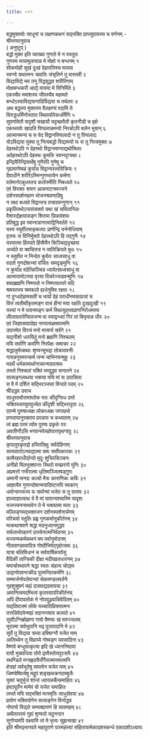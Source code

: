 ```yaml
---
title: ०११

---
```

बद्धमुक्तयोः साधूनां च लक्षणकथनं सद्‌भक्ति प्राप्त्युपायस्य च वर्णनम् -  
श्रीभगवानुवाच  
( अनुष्टुप् )  
बद्धो मुक्त इति व्याख्या गुणतो मे न वस्तुतः  
गुणस्य मायामूलत्वान्न मे मोक्षो न बन्धनम् १  
शोकमोहौ सुखं दुःखं देहापत्तिश्च मायया  
स्वप्नो यथात्मनः ख्यातिः संसृतिर्न तु वास्तवी २  
विद्याविद्ये मम तनू विद्ध्युद्धव शरीरिणाम्  
मोक्षबन्धकरी आद्ये मायया मे विनिर्मिते ३  
एकस्यैव ममांशस्य जीवस्यैव महामते  
बन्धोऽस्याविद्ययानादिर्विद्यया च तथेतरः ४  
अथ बद्धस्य मुक्तस्य वैलक्षण्यं वदामि ते  
विरुद्धधर्मिणोस्तात स्थितयोरेकधर्मिणि ५  
सुपर्णावेतौ सदृशौ सखायौ यदृच्छयैतौ कृतनीडौ च वृक्षे  
एकस्तयोः खादति पिप्पलान्नमन्यो निरन्नोऽपि बलेन भूयान् ६  
आत्मानमन्यं च स वेद विद्वानपिप्पलादो न तु पिप्पलादः  
योऽविद्यया युक्स तु नित्यबद्धो विद्यामयो यः स तु नित्यमुक्तः ७  
देहस्थोऽपि न देहस्थो विद्वान्स्वप्नाद्यथोत्थितः  
अदेहस्थोऽपि देहस्थः कुमतिः स्वप्नदृग्यथा ८  
इन्द्रियैरिन्द्रियार्थेषु गुणैरपि गुणेषु च  
गृह्यमाणेष्वहं कुर्यान्न विद्वान्यस्त्वविक्रियः ९  
दैवाधीने शरीरेऽस्मिन्गुणभाव्येन कर्मणा  
वर्तमानोऽबुधस्तत्र कर्तास्मीति निबध्यते १०  
एवं विरक्तः शयन आसनाटनमज्जने  
दर्शनस्पर्शनघ्राण भोजनश्रवणादिषु  
न तथा बध्यते विद्वान्तत्र तत्रादयन्गुणान् ११  
प्रकृतिस्थोऽप्यसंसक्तो यथा खं सवितानिलः  
वैशारद्येक्षयासङ्ग शितया छिन्नसंशयः  
प्रतिबुद्ध इव स्वप्नान्नानात्वाद्विनिवर्तते १२  
यस्य स्युर्वीतसङ्कल्पाः प्राणेन्द्रि यर्ननोधियाम्  
वृत्तयः स विनिर्मुक्तो देहस्थोऽपि हि तद्गुणैः १४  
यस्यात्मा हिंस्यते हिंस्रैर्येन किञ्चिद्यदृच्छया  
अर्च्यते वा क्वचित्तत्र न व्यतिक्रियते बुधः १५  
न स्तुवीत न निन्देत कुर्वतः साध्वसाधु वा  
वदतो गुणदोषाभ्यां वर्जितः समदृङ्मुनिः १६  
न कुर्यान्न वदेत्किञ्चिन्न ध्यायेत्साध्वसाधु वा  
आत्मारामोऽनया वृत्त्या विचरेज्जडवन्मुनिः १७  
शब्दब्रह्मणि निष्णातो न निष्णायात्परे यदि  
श्रमस्तस्य श्रमफलो ह्यधेनुमिव रक्षतः १८  
गां दुग्धदोहामसतीं च भार्यां देहं पराधीनमसत्प्रजां च  
वित्तं त्वतीर्थीकृतमङ्ग वाचं हीनां मया रक्षति दुःखदुःखी १९  
यस्यां न मे पावनमङ्ग कर्म स्थित्युद्भवप्राणनिरोधमस्य  
लीलावतारेप्सितजन्म वा स्याद्वन्ध्यां गिरं तां बिभृयान्न धीरः २०  
एवं जिज्ञासयापोह्य नानात्वभ्रममात्मनि  
उपारमेत विरजं मनो मय्यर्प्य सर्वगे २१  
यद्यनीशो धारयितुं मनो ब्रह्मणि निश्चलम्  
मयि सर्वाणि कर्माणि निरपेक्षः समाचर २२  
श्रद्धालुर्मत्कथाः शृण्वन्सुभद्रा लोकपावनीः  
गायन्ननुस्मरन्कर्म जन्म चाभिनयन्मुहुः २३  
मदर्थे धर्मकामार्थानाचरन्मदपाश्रयः  
लभते निश्चलां भक्तिं मय्युद्धव सनातने २४  
सत्सङ्गलब्धया भक्त्या मयि मां स उपासिता  
स वै मे दर्शितं सद्भिरञ्जसा विन्दते पदम् २५  
श्रीउद्धव उवाच  
साधुस्तवोत्तमश्लोक मतः कीदृग्विधः प्रभो  
भक्तिस्त्वय्युपयुज्येत कीदृशी सद्भिरादृता २६  
एतन्मे पुरुषाध्यक्ष लोकाध्यक्ष जगत्प्रभो  
प्रणतायानुरक्ताय प्रपन्नाय च कथ्यताम् २७  
त्वं ब्रह्म परमं व्योम पुरुषः प्रकृतेः परः  
अवतीर्णोऽसि भगवन्स्वेच्छोपात्तपृथग्वपुः २८  
श्रीभगवानुवाच  
कृपालुरकृतद्रो हस्तितिक्षुः सर्वदेहिनाम्  
सत्यसारोऽनवद्यात्मा समः सर्वोपकारकः २९  
कामैरहतधीर्दान्तो मृदुः शुचिरकिञ्चनः  
अनीहो मितभुक्शान्तः स्थिरो मच्छरणो मुनिः ३०  
अप्रमत्तो गभीरात्मा धृतिमाञ्जितषड्गुणः  
अमानी मानदः कल्यो मैत्रः कारुणिकः कविः ३१  
आज्ञायैवं गुणान्दोषान्मयादिष्टानपि स्वकान्  
धर्मान्सन्त्यज्य यः सर्वान्मां भजेत स तु सत्तमः ३२  
ज्ञात्वाज्ञात्वाथ ये वै मां यावान्यश्चास्मि यादृशः  
भजन्त्यनन्यभावेन ते मे भक्ततमा मताः ३३  
मल्लिङ्गमद्भक्तजन दर्शनस्पर्शनार्चनम्  
परिचर्या स्तुतिः प्रह्व गुणकर्मानुकीर्तनम् ३४  
मत्कथाश्रवणे श्रद्धा मदनुध्यानमुद्धव  
सर्वलाभोपहरणं दास्येनात्मनिवेदनम् ३५  
मज्जन्मकर्मकथनं मम पर्वानुमोदनम्  
गीतताण्डववादित्र गोष्ठीभिर्मद्गृहोत्सवः ३६  
यात्रा बलिविधानं च सर्ववार्षिकपर्वसु  
वैदिकी तान्त्रिकी दीक्षा मदीयव्रतधारणम् ३७  
ममार्चास्थापने श्रद्धा स्वतः संहत्य चोद्यमः  
उद्यानोपवनाक्रीड पुरमन्दिरकर्मणि ३८  
सम्मार्जनोपलेपाभ्यां सेकमण्डलवर्तनैः  
गृहशुश्रूषणं मह्यं दासवद्यदमायया ३९  
अमानित्वमदम्भित्वं कृतस्यापरिकीर्तनम्  
अपि दीपावलोकं मे नोपयुञ्ज्यान्निवेदितम् ४०  
यद्यदिष्टतमं लोके यच्चातिप्रियमात्मनः  
तत्तन्निवेदयेन्मह्यं तदानन्त्याय कल्पते ४१  
सूर्योऽग्निर्ब्राह्मणा गावो वैष्णवः खं मरुज्जलम्  
भूरात्मा सर्वभूतानि भद्र पूजापदानि मे ४२  
सूर्ये तु विद्यया त्रय्या हविषाग्नौ यजेत माम्  
आतिथ्येन तु विप्राग्र्ये गोष्वङ्ग यवसादिना ४३  
वैष्णवे बन्धुसत्कृत्या हृदि खे ध्याननिष्ठया  
वायौ मुख्यधिया तोये द्रव्यैस्तोयपुरःसरैः ४४  
स्थण्डिले मन्त्रहृदयैर्भोगैरात्मानमात्मनि  
क्षेत्रज्ञं सर्वभूतेषु समत्वेन यजेत माम् ४५  
धिष्ण्येष्वित्येषु मद्रूपं शङ्खचक्रगदाम्बुजैः  
युक्तं चतुर्भुजं शान्तं ध्यायन्नर्चेत्समाहितः ४६  
इष्टापूर्तेन मामेवं यो यजेत समाहितः  
लभते मयि सद्भक्तिं मत्स्मृतिः साधुसेवया ४७  
प्रायेण भक्तियोगेन सत्सङ्गेन विनोद्धव  
नोपायो विद्यते सम्यक्प्रायणं हि सतामहम् ४८  
अथैतत्परमं गुह्यं शृण्वतो यदुनन्दन  
सुगोप्यमपि वक्ष्यामि त्वं मे भृत्यः सुहृत्सखा ४९  
इति श्रीमद्भागवते महापुराणे पारमहंस्यां संहितायामेकादशस्कन्धे एकादशोऽध्यायः